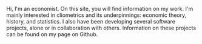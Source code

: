 Hi, I'm an economist. On this site, you will find information on my work. I'm mainly interested in cliometrics and its underpinnings: economic theory, history, and statistics. I also have been developing several software projects, alone or in collaboration with others. Information on these projects can be found on my page on Github. 
